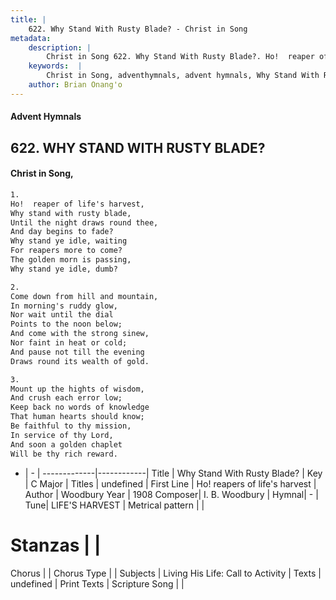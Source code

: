 ```yaml
---
title: |
    622. Why Stand With Rusty Blade? - Christ in Song
metadata:
    description: |
        Christ in Song 622. Why Stand With Rusty Blade?. Ho!  reaper of life's harvest, Why stand with rusty blade, Until the night draws round thee, And day begins to fade? Why stand ye idle, waiting For reapers more to come? The golden morn is passing, Why stand ye idle, dumb?
    keywords:  |
        Christ in Song, adventhymnals, advent hymnals, Why Stand With Rusty Blade?, Ho!   reapers of life's harvest . 
    author: Brian Onang'o
---
```


#### Advent Hymnals
## 622. WHY STAND WITH RUSTY BLADE?
####  Christ in Song,

```txt
1.
Ho!  reaper of life's harvest,
Why stand with rusty blade,
Until the night draws round thee,
And day begins to fade?
Why stand ye idle, waiting
For reapers more to come?
The golden morn is passing,
Why stand ye idle, dumb?

2.
Come down from hill and mountain,
In morning's ruddy glow,
Nor wait until the dial
Points to the noon below;
And come with the strong sinew,
Nor faint in heat or cold;
And pause not till the evening
Draws round its wealth of gold.

3.
Mount up the hights of wisdom,
And crush each error low;
Keep back no words of knowledge
That human hearts should know;
Be faithful to thy mission,
In service of thy Lord,
And soon a golden chaplet
Will be thy rich reward.


```

- |   -  |
-------------|------------|
Title | Why Stand With Rusty Blade? |
Key | C Major |
Titles | undefined |
First Line | Ho!   reapers of life's harvest  |
Author | Woodbury
Year | 1908
Composer| I. B. Woodbury |
Hymnal|  - |
Tune| LIFE'S HARVEST |
Metrical pattern | |
# Stanzas |  |
Chorus |  |
Chorus Type |  |
Subjects | Living His Life: Call to Activity |
Texts | undefined |
Print Texts | 
Scripture Song |  |
    
